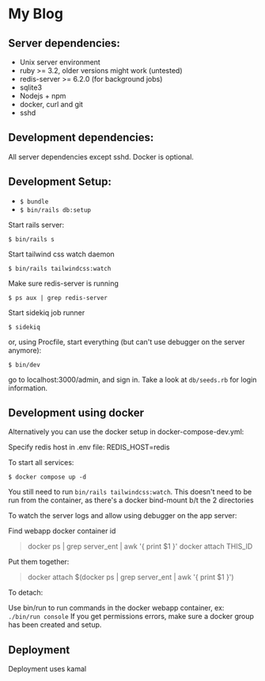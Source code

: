 # My Blog

## Server dependencies:

* Unix server environment
* ruby >= 3.2, older versions might work (untested)
* redis-server >= 6.2.0 (for background jobs)
* sqlite3
* Nodejs + npm
* docker, curl and git
* sshd

## Development dependencies:

All server dependencies except sshd. Docker is optional.

## Development Setup:

* `$ bundle`
* `$ bin/rails db:setup`

Start rails server:

`$ bin/rails s`

Start tailwind css watch daemon

`$ bin/rails tailwindcss:watch`

Make sure redis-server is running

`$ ps aux | grep redis-server`

Start sidekiq job runner

`$ sidekiq`

or, using Procfile, start everything (but can't use debugger on the server anymore):

`$ bin/dev`

go to localhost:3000/admin, and sign in. Take a look at `db/seeds.rb`
for login information.

## Development using docker

Alternatively you can use the docker setup in docker-compose-dev.yml:

Specify redis host in .env file:
REDIS_HOST=redis

To start all services:

`$ docker compose up -d`

You still need to run `bin/rails tailwindcss:watch`. This doesn't need to be run
from the container, as there's a docker bind-mount b/t the 2 directories

To watch the server logs and allow using debugger on the app server:

Find webapp docker container id
> docker ps | grep server_ent | awk '{ print $1 }'
> docker attach THIS_ID

Put them together:
> docker attach $(docker ps | grep server_ent | awk '{ print $1 }')

To detach: <CTRL-p> <CTRL-q>

Use bin/run to run commands in the docker webapp container, ex: `./bin/run console`
If you get permissions errors, make sure a docker group has been created and setup.

## Deployment

Deployment uses kamal

